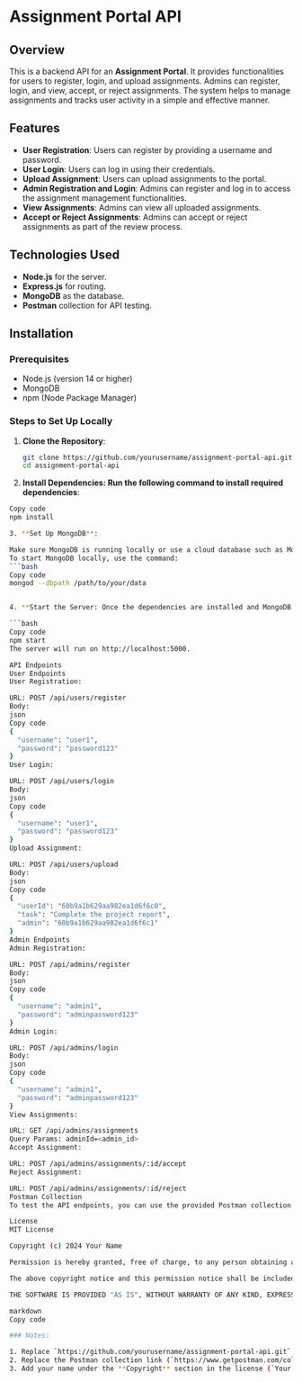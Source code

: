 # Assignment Portal API

## Overview

This is a backend API for an **Assignment Portal**. It provides functionalities for users to register, login, and upload assignments. Admins can register, login, and view, accept, or reject assignments. The system helps to manage assignments and tracks user activity in a simple and effective manner.

## Features

- **User Registration**: Users can register by providing a username and password.
- **User Login**: Users can log in using their credentials.
- **Upload Assignment**: Users can upload assignments to the portal.
- **Admin Registration and Login**: Admins can register and log in to access the assignment management functionalities.
- **View Assignments**: Admins can view all uploaded assignments.
- **Accept or Reject Assignments**: Admins can accept or reject assignments as part of the review process.

## Technologies Used

- **Node.js** for the server.
- **Express.js** for routing.
- **MongoDB** as the database.
- **Postman** collection for API testing.

## Installation

### Prerequisites

- Node.js (version 14 or higher)
- MongoDB
- npm (Node Package Manager)

### Steps to Set Up Locally

1. **Clone the Repository**:
   ```bash
   git clone https://github.com/yourusername/assignment-portal-api.git
   cd assignment-portal-api


2. **Install Dependencies: Run the following command to install required dependencies**:

```bash
Copy code
npm install

3. **Set Up MongoDB**:

Make sure MongoDB is running locally or use a cloud database such as MongoDB Atlas.
To start MongoDB locally, use the command:
```bash
Copy code
mongod --dbpath /path/to/your/data


4. **Start the Server: Once the dependencies are installed and MongoDB is set up, start the API server**:

```bash
Copy code
npm start
The server will run on http://localhost:5000.

API Endpoints
User Endpoints
User Registration:

URL: POST /api/users/register
Body:
json
Copy code
{
  "username": "user1",
  "password": "password123"
}
User Login:

URL: POST /api/users/login
Body:
json
Copy code
{
  "username": "user1",
  "password": "password123"
}
Upload Assignment:

URL: POST /api/users/upload
Body:
json
Copy code
{
  "userId": "60b9a1b629aa982ea1d6f6c0",
  "task": "Complete the project report",
  "admin": "60b9a1b629aa982ea1d6f6c1"
}
Admin Endpoints
Admin Registration:

URL: POST /api/admins/register
Body:
json
Copy code
{
  "username": "admin1",
  "password": "adminpassword123"
}
Admin Login:

URL: POST /api/admins/login
Body:
json
Copy code
{
  "username": "admin1",
  "password": "adminpassword123"
}
View Assignments:

URL: GET /api/admins/assignments
Query Params: adminId=<admin_id>
Accept Assignment:

URL: POST /api/admins/assignments/:id/accept
Reject Assignment:

URL: POST /api/admins/assignments/:id/reject
Postman Collection
To test the API endpoints, you can use the provided Postman collection. You can import it directly into Postman to test each endpoint.

License
MIT License

Copyright (c) 2024 Your Name

Permission is hereby granted, free of charge, to any person obtaining a copy of this software and associated documentation files (the "Software"), to deal in the Software without restriction, including without limitation the rights to use, copy, modify, merge, publish, distribute, sublicense, and/or sell copies of the Software, and to permit persons to whom the Software is furnished to do so, subject to the following conditions:

The above copyright notice and this permission notice shall be included in all copies or substantial portions of the Software.

THE SOFTWARE IS PROVIDED "AS IS", WITHOUT WARRANTY OF ANY KIND, EXPRESS OR IMPLIED, INCLUDING BUT NOT LIMITED TO THE WARRANTIES OF MERCHANTABILITY, FITNESS FOR A PARTICULAR PURPOSE AND NONINFRINGEMENT. IN NO EVENT SHALL THE AUTHORS OR COPYRIGHT HOLDERS BE LIABLE FOR ANY CLAIM, DAMAGES OR OTHER LIABILITY, WHETHER IN AN ACTION OF CONTRACT, TORT OR OTHERWISE, ARISING FROM, OUT OF OR IN CONNECTION WITH THE SOFTWARE OR THE USE OR OTHER DEALINGS IN THE SOFTWARE.

markdown
Copy code

### Notes:

1. Replace `https://github.com/yourusername/assignment-portal-api.git` with your actual GitHub repository URL.
2. Replace the Postman collection link (`https://www.getpostman.com/collections/yourcollectionid`) with your actual Postman collection URL if applicable.
3. Add your name under the **Copyright** section in the license (`Your Name`).
